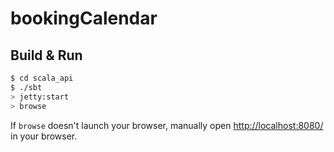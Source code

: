 # bookingCalendar #

## Build & Run ##

```sh
$ cd scala_api
$ ./sbt
> jetty:start
> browse
```

If `browse` doesn't launch your browser, manually open [http://localhost:8080/](http://localhost:8080/) in your browser.
